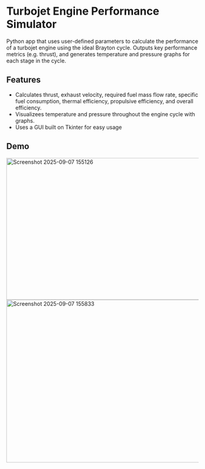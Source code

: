 # Turbojet Engine Performance Simulator

Python app that uses user-defined parameters to calculate the performance of a turbojet engine using the ideal Brayton cycle.
Outputs key performance metrics (e.g. thrust), and generates temperature and pressure graphs for each stage in the cycle.

## Features
- Calculates thrust, exhaust velocity, required fuel mass flow rate, specific fuel consumption, thermal efficiency, propulsive efficiency, and overall efficiency.
- Visualizees temperature and pressure throughout the engine cycle with graphs.
- Uses a GUI built on Tkinter for easy usage

## Demo

<img width="772" height="371" alt="Screenshot 2025-09-07 155126" src="https://github.com/user-attachments/assets/dd3edafa-e7a7-4302-9ddc-9acda87be3d2" />

<img width="721" height="426" alt="Screenshot 2025-09-07 155833" src="https://github.com/user-attachments/assets/18981b27-64e2-4486-8753-1b2003084b02" />
